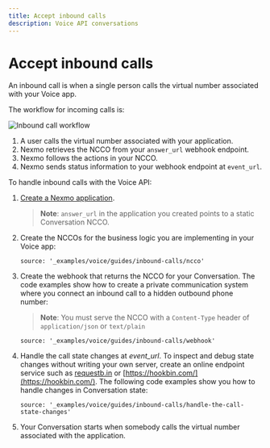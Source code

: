 ```yaml
---
title: Accept inbound calls
description: Voice API conversations
---
```


# Accept inbound calls

An inbound call is when a single person calls the virtual number associated with your Voice app.

The workflow for incoming calls is:

![Inbound call workflow](/assets/images/workflow_voice_api_inbound_conversation.svg)

1. A user calls the virtual number associated with your application.
2. Nexmo retrieves the NCCO from your `answer_url` webhook endpoint.
3. Nexmo follows the actions in your NCCO.
4. Nexmo sends status information to your webhook endpoint at `event_url`.

To handle inbound calls with the Voice API:

1. [Create a Nexmo application](/concepts/guides/applications#apps_quickstart).

    > **Note**: `answer_url` in the application you created points to a static Conversation NCCO.

2. Create the NCCOs for the business logic you are implementing in your Voice app:

    ```tabbed_content
    source: '_examples/voice/guides/inbound-calls/ncco'
    ```

3. Create the webhook that returns the NCCO for your Conversation. The code examples show how to create a private communication system where you connect an inbound call to a hidden outbound phone number:

    > **Note**: You must serve the NCCO with a `Content-Type` header of `application/json` or `text/plain`

    ```tabbed_examples
    source: '_examples/voice/guides/inbound-calls/webhook'
    ```

4. Handle the call state changes at <i>event_url</i>. To inspect and debug state changes without writing your own server, create an online endpoint service such as [requestb.in](http://requestb.in/) or [https://hookbin.com/](https://hookbin.com/). The following code examples show you how to handle changes in Conversation state:

    ```tabbed_examples
    source: '_examples/voice/guides/inbound-calls/handle-the-call-state-changes'
    ```

5. Your Conversation starts when somebody calls the virtual number associated with the application.

